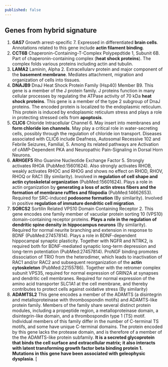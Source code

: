 ```yaml
---
published: false
---
```

## Genes from hybrid signature

1. **GAS7** Growth arrest-specific 7. Expressed in differentiated **brain cells**. Annotations related to this gene include **actin filament binding**.
2. **CCT6B** Chaperonin-Containing-T-Complex Polypepdtide 1, Subunit 6B. Part of chaperonin-containing complex (**heat shock proteins**). The complex folds various proteins including actin and tubulin.
3. **LAMA2** Laminin, Alpha 2. Extracellularv protein and major component of the **basement membrane**. Mediates attachment, migration and organization of cells into tissues.
4. **DNAJB9** DnaJ Heat Shock Protein Family (Hsp40) Member B9. This gene is a member of the J protein family. J proteins function in many cellular processes by regulating the ATPase activity of 70 kDa **heat shock proteins**. This gene is a member of the type 2 subgroup of DnaJ proteins. The encoded protein is localized to the endoplasmic reticulum. This protein is induced by endoplasmic reticulum stress and plays a role in protecting stressed cells from **apoptosis**.
5. **CLIC6** Chloride Intracellular Channel 6. May insert into membranes and **form chloride ion channels**. May play a critical role in water-secreting cells, possibly through the regulation of chloride ion transport. Diseases associated with CLIC6 include Deafness, Autosomal Recessive 102 and Febrile Seizures, Familial, 5. Among its related pathways are Activation of cAMP-Dependent PKA and Neuropathic Pain-Signaling in Dorsal Horn Neurons.
6. **ARHGEF5** Rho Guanine Nucleotide Exchange Factor 5. Strongly activates RHOA (PubMed:15601624). Also strongly activates RHOB, weakly activates RHOC and RHOG and shows no effect on RHOD, RHOV, RHOQ or RAC1 (By similarity). Involved in **regulation of cell shape and actin cytoskeletal organization** (PubMed:15601624). Plays a role in actin organization by **generating a loss of actin stress fibers and the formation of membrane ruffles and filopodia** (PubMed:14662653). Required for SRC-induced **podosome formation** (By similarity). Involved in positive **regulation of immature dendritic cell migration**.
7. **SORCS2** Sortilin Related VPS10 Domain Containing Receptor 2. This gene encodes one family member of vacuolar protein sorting 10 (VPS10) domain-containing receptor proteins. **Plays a role in the regulation of dendritic spine density in hippocampus neurons** (By similarity). Required for normal neurite branching and extension in response to BDNF (PubMed:27457814). Plays a role in BDNF-dependent hippocampal synaptic plasticity. Together with NGFR and NTRK2, is required both for BDNF-mediated synaptic long-term depression and long-term potentiation (PubMed:27457814). ProNGF binding promotes dissociation of TRIO from the heterodimer, which leads to inactivation of RAC1 and/or RAC2 and subsequent reorganization of the **actin cytoskeleton** (PubMed:22155786). Together with the retromer complex subunit VPS35, required for normal expression of GRIN2A at synapses and dendritic cell membranes. Required for normal expression of the amino acid transporter SLC1A1 at the cell membrane, and thereby contributes to protect cells against oxidative stress (By similarity)
8. **ADAMTSL2** This gene encodes a member of the ADAMTS (a disintegrin and metalloproteinase with thrombospondin motifs) and ADAMTS-like protein family. Members of the family share several distinct protein modules, including a propeptide region, a metalloproteinase domain, a disintegrin-like domain, and a thrombospondin type 1 (TS) motif. Individual members of this family differ in the number of C-terminal TS motifs, and some have unique C-terminal domains. The protein encoded by this gene lacks the protease domain, and is therefore of a member of the the ADAMTS-like protein subfamily. **It is a secreted glycoprotein that binds the cell surface and extracellular matrix; it also interacts with latent transforming growth factor beta binding protein 1. Mutations in this gene have been associated with geleophysic dysplasia**. [
